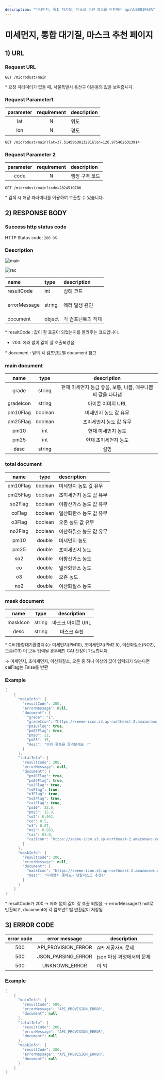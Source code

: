 ```yaml
---
description: "미세먼지, 통합 대기질, 마스크 추천 정보를 반환하는 api\U0001F60A"
---
```


# 미세먼지, 통합 대기질, 마스크 추천 페이지

## 1\) URL

### Request URL

```text
GET /microdust/main
```

\* 요청 파라미터가 없을 때, 서울특별시 용산구 이촌동의 값을 보여줍니다.

### Request Parameter1

| parameter | requirement | description |
| :---: | :---: | :--- |
| lat | N | 위도 |
| lon | N | 경도 |

```text
GET /microdust/main?lat=37.5145963013281&lon=126.9754626313914
```

### Request Parameter 2

| parameter | requirement | description |
| :---: | :---: | :--- |
| code | N | 행정 구역 코드 |

```text
GET /microdust/main?code=2824510700
```

\* 검색 시 해당 파라미터를 이용하여 호출할 수 있습니다.

## 2\) RESPONSE BODY

### Success http status code

HTTP Status code: `200 OK`

### Description

![main](../../.gitbook/assets/.png%20%281%29.png)

![rec](../../.gitbook/assets/.png%20%282%29.png)

<table>
  <thead>
    <tr>
      <th style="text-align:left">name</th>
      <th style="text-align:left">type</th>
      <th style="text-align:left">description</th>
    </tr>
  </thead>
  <tbody>
    <tr>
      <td style="text-align:left">resultCode</td>
      <td style="text-align:left">int</td>
      <td style="text-align:left">&#xC0C1;&#xD0DC; &#xCF54;&#xB4DC;</td>
    </tr>
    <tr>
      <td style="text-align:left">errorMessage</td>
      <td style="text-align:left">string</td>
      <td style="text-align:left">
        <p>&#xC5D0;&#xB7EC; &#xBC1C;&#xC0DD; &#xC6D0;&#xC778;</p>
      </td>
    </tr>
    <tr>
      <td style="text-align:left">document</td>
      <td style="text-align:left">object</td>
      <td style="text-align:left">&#xAC01; &#xCEF4;&#xD3EC;&#xB10C;&#xD2B8;&#xC758; &#xAC1D;&#xCCB4;</td>
    </tr>
  </tbody>
</table>


\* resultCode : 값이 잘 호출이 되었는지를 알려주는 코드입니다.

* 200: 에러 없이 값이 잘 호출되었음

\* document : 밑의 각 컴포넌트별 document 참고

### **main document**

| name | type | description |
| :---: | :---: | :---: |
| grade | string | 현재 미세먼지 등급 좋음, 보통, 나쁨, 매우나쁨 의 값을 나타냄 |
| gradeIcon | string | 아이콘 이미지 URL |
| pm10Flag | boolean | 미세먼지 농도 값 유무 |
| pm25Flag | boolean | 초미세먼지 농도 값 유무 |
| pm10 | int | 현재 미세먼지 농도 |
| pm25 | int | 현재 초미세먼지 농도 |
| desc | string | 설명 |

### **total document**

| name | type | description |
| :---: | :---: | :--- |
| pm10Flag | boolean | 미세먼지 농도 값 유무 |
| pm25Flag | boolean | 초미세먼지 농도 값 유무 |
| so2Flag | boolean | 아황산가스 농도 값 유무 |
| coFlag | boolean | 일산화탄소 농도 값 유무 |
| o3Flag | boolean | 오존 농도 값 유무 |
| no2Flag | boolean | 이산화질소 농도 값 유무 |
| pm10 | double | 미세먼지 농도 |
| pm25 | double | 초미세먼지 농도 |
| so2 | double | 아황산가스 농도 |
| co | double | 일산화탄소 농도 |
| o3 | double | 오존 농도 |
| no2 | double | 이산화질소 농도 |

### **mask document**

| name | type | description |
| :---: | :---: | :---: |
| maskIcon | string | 마스크 아이콘 URL |
| desc | string | 마스크 추천 |

\* CAI\(통합대기환경지수\): 미세먼지\(PM10\), 초미세먼지\(PM2.5\), 이산화질소\(NO2\), 오존\(O3\) 이 모두 입력될 경우에만 CAI 산정이 가능합니다.

→ 미세먼지, 초미세먼지, 이산화질소, 오존 중 하나 이상의 값이 입력되지 않는다면 caiFlag는 False를 반환

### Example

```java
[
    {
      "mainInfo": {
        "resultCode": 200,
        "errorMessage": null,
        "document": {
          "grade": "1",
          "gradeIcon": "https://seeme-icon.s3.ap-northeast-2.amazonaws.com/icon/microdust/pm/good.png",
          "pm10Flag": true,
          "pm25Flag": true,
          "pm10": 22,
          "pm25": 15,
          "desc": "야외 활동을 즐겨보세요 !"
        }
      },
      "totalInfo": {
        "resultCode": 200,
        "errorMessage": null,
        "document": {
          "pm10Flag": true,
          "pm25Flag": true,
          "so2Flag": true,
          "coFlag": true,
          "o3Flag": true,
          "no2Flag": true,
          "caiFlag": true,
          "pm10": 22.0,
          "pm25": 15.0,
          "so2": 0.002,
          "co": 0.5,
          "o3": 0.07,
          "no2": 0.003,
          "cai": 83.0,
          "caiIcon": "https://seeme-icon.s3.ap-northeast-2.amazonaws.com/icon/microdust/cai/soso.png"
        }
      },
      "maskInfo": {
        "resultCode": 200,
        "errorMessage": null,
        "document": {
          "maskIcon": "https://seeme-icon.s3.ap-northeast-2.amazonaws.com/icon/mask/dental.png",
          "desc": "미세먼지 좋아요~ 덴탈마스크 추천!"
        }
      }
    }
]
```

\* resultCode가 200 → 에러 없이 값이 잘 호출 되었음 → errorMessage가 null로 반환되고, document에 각 컴포넌트별 반환값이 저장됨

## 3\) ERROR CODE

| error code |     error message     | description               |
| :---: | :---: | ----- |
|    500     | API\_PROVISION\_ERROR | API 제공사의 문제 |
| 500 | JSON_PARSING_ERROR | json 파싱 과정에서의 문제 |
| 500 | UNKNOWN_ERROR | 이 외 |

### Example

```java
[
    {
      "mainInfo": {
        "resultCode": 500,
        "errorMessage": "API_PROVISION_ERROR",
        "document": null
      },
      "totalInfo": {
        "resultCode": 200,
        "errorMessage": "API_PROVISION_ERROR",
        "document": null
      },
      "maskInfo": {
        "resultCode": 200,
        "errorMessage": "API_PROVISION_ERROR",
        "document": null
      }
    }
]
```

